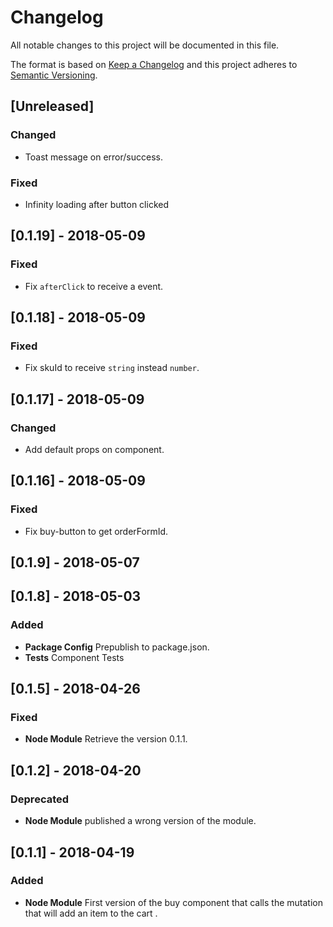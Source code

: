 # Changelog

All notable changes to this project will be documented in this file.

The format is based on [Keep a Changelog](http://keepachangelog.com/en/1.0.0/)
and this project adheres to [Semantic Versioning](http://semver.org/spec/v2.0.0.html).

## [Unreleased]

### Changed
- Toast message on error/success.

### Fixed
- Infinity loading after button clicked

## [0.1.19] - 2018-05-09

### Fixed

- Fix `afterClick` to receive a event.

## [0.1.18] - 2018-05-09

### Fixed

- Fix skuId to receive `string` instead `number`.

## [0.1.17] - 2018-05-09

### Changed

- Add default props on component.

## [0.1.16] - 2018-05-09

### Fixed

- Fix buy-button to get orderFormId.

## [0.1.9] - 2018-05-07

## [0.1.8] - 2018-05-03

### Added

- **Package Config** Prepublish to package.json.
- **Tests** Component Tests

## [0.1.5] - 2018-04-26

### Fixed

- **Node Module** Retrieve the version 0.1.1.

## [0.1.2] - 2018-04-20

### Deprecated

- **Node Module** published a wrong version of the module.

## [0.1.1] - 2018-04-19

### Added

- **Node Module** First version of the buy component that calls the mutation that will add an item to the cart .
